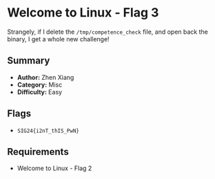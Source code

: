 # Welcome to Linux - Flag 3

Strangely, if I delete the `/tmp/competence_check` file, and open back the binary, I get a whole new challenge!

## Summary
- **Author:** Zhen Xiang
- **Category:** Misc
- **Difficulty:** Easy

## Flags
- `SIG24{i2nT_thIS_PwN}`

## Requirements
- Welcome to Linux - Flag 2
